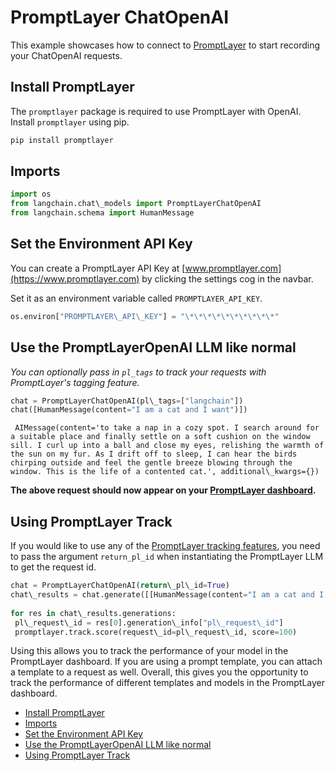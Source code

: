 # PromptLayer ChatOpenAI

This example showcases how to connect to [PromptLayer](https://www.promptlayer.com) to start recording your ChatOpenAI requests.

## Install PromptLayer[​](#install-promptlayer "Direct link to Install PromptLayer")

The `promptlayer` package is required to use PromptLayer with OpenAI. Install `promptlayer` using pip.

```python
pip install promptlayer  

```

## Imports[​](#imports "Direct link to Imports")

```python
import os  
from langchain.chat\_models import PromptLayerChatOpenAI  
from langchain.schema import HumanMessage  

```

## Set the Environment API Key[​](#set-the-environment-api-key "Direct link to Set the Environment API Key")

You can create a PromptLayer API Key at [www.promptlayer.com](https://www.promptlayer.com) by clicking the settings cog in the navbar.

Set it as an environment variable called `PROMPTLAYER_API_KEY`.

```python
os.environ["PROMPTLAYER\_API\_KEY"] = "\*\*\*\*\*\*\*\*\*\*"  

```

## Use the PromptLayerOpenAI LLM like normal[​](#use-the-promptlayeropenai-llm-like-normal "Direct link to Use the PromptLayerOpenAI LLM like normal")

*You can optionally pass in `pl_tags` to track your requests with PromptLayer's tagging feature.*

```python
chat = PromptLayerChatOpenAI(pl\_tags=["langchain"])  
chat([HumanMessage(content="I am a cat and I want")])  

```

```text
 AIMessage(content='to take a nap in a cozy spot. I search around for a suitable place and finally settle on a soft cushion on the window sill. I curl up into a ball and close my eyes, relishing the warmth of the sun on my fur. As I drift off to sleep, I can hear the birds chirping outside and feel the gentle breeze blowing through the window. This is the life of a contented cat.', additional\_kwargs={})  

```

**The above request should now appear on your [PromptLayer dashboard](https://www.promptlayer.com).**

## Using PromptLayer Track[​](#using-promptlayer-track "Direct link to Using PromptLayer Track")

If you would like to use any of the [PromptLayer tracking features](https://magniv.notion.site/Track-4deee1b1f7a34c1680d085f82567dab9), you need to pass the argument `return_pl_id` when instantiating the PromptLayer LLM to get the request id.

```python
chat = PromptLayerChatOpenAI(return\_pl\_id=True)  
chat\_results = chat.generate([[HumanMessage(content="I am a cat and I want")]])  
  
for res in chat\_results.generations:  
 pl\_request\_id = res[0].generation\_info["pl\_request\_id"]  
 promptlayer.track.score(request\_id=pl\_request\_id, score=100)  

```

Using this allows you to track the performance of your model in the PromptLayer dashboard. If you are using a prompt template, you can attach a template to a request as well.
Overall, this gives you the opportunity to track the performance of different templates and models in the PromptLayer dashboard.

- [Install PromptLayer](#install-promptlayer)
- [Imports](#imports)
- [Set the Environment API Key](#set-the-environment-api-key)
- [Use the PromptLayerOpenAI LLM like normal](#use-the-promptlayeropenai-llm-like-normal)
- [Using PromptLayer Track](#using-promptlayer-track)
